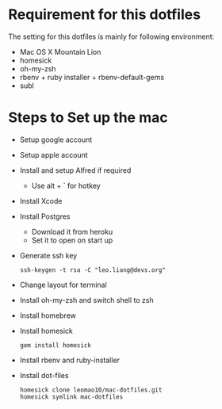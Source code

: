 # Requirement for this dotfiles

The setting for this dotfiles is mainly for following environment:

- Mac OS X Mountain Lion
- homesick
- oh-my-zsh
- rbenv + ruby installer + rbenv-default-gems
- subl


# Steps to Set up the mac

- Setup google account
- Setup apple account
- Install and setup Alfred if required
	- Use alt + ` for hotkey
- Install Xcode
- Install Postgres
	- Download it from heroku
	- Set it to open on start up
- Generate ssh key

	```
	ssh-keygen -t rsa -C "leo.liang@devs.org"
	```	
- Change layout for terminal
- Install oh-my-zsh and switch shell to zsh
- Install homebrew
- Install homesick

	```
	gem install homesick
	```
- Install rbenv and ruby-installer	
- Install dot-files
	
	```
	homesick clone leomao10/mac-dotfiles.git
	homesick symlink mac-dotfiles
	```